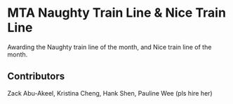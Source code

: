 # MTA Naughty Train Line & Nice Train Line
Awarding the Naughty train line of the month, and Nice train line of the month.

## Contributors
Zack Abu-Akeel, Kristina Cheng, Hank Shen, Pauline Wee (pls hire her)
